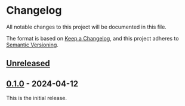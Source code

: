 # Changelog
All notable changes to this project will be documented in this file.

The format is based on [Keep a Changelog](https://keepachangelog.com/en/1.0.0/),
and this project adheres to [Semantic Versioning](https://semver.org/spec/v2.0.0.html).

## [Unreleased]

## [0.1.0] - 2024-04-12
This is the initial release.

[unreleased]: https://github.com/eclipse-keyple/keyple-card-calypso-crypto-pki-java-lib/compare/0.1.0...HEAD
[0.1.0]: https://github.com/eclipse-keyple/keyple-card-calypso-crypto-pki-java-lib/releases/tag/0.1.0